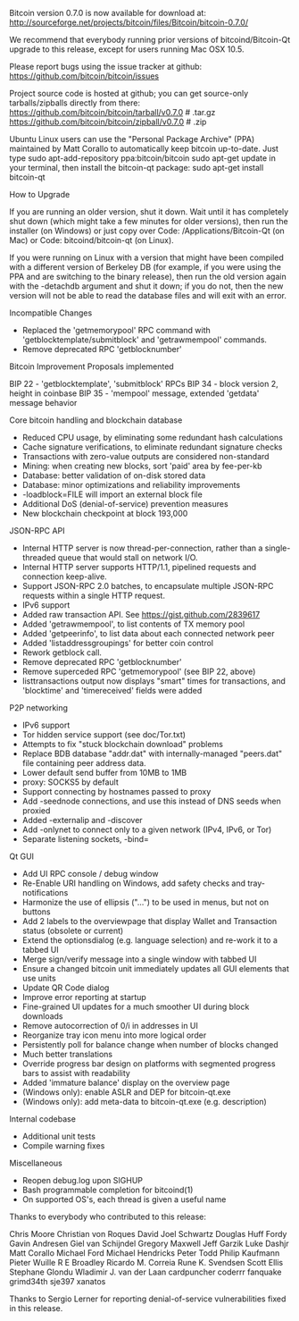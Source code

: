 Bitcoin version 0.7.0 is now available for download at:
http://sourceforge.net/projects/bitcoin/files/Bitcoin/bitcoin-0.7.0/

We recommend that everybody running prior versions of bitcoind/Bitcoin-Qt
upgrade to this release, except for users running Mac OSX 10.5.

Please report bugs using the issue tracker at github:
https://github.com/bitcoin/bitcoin/issues

Project source code is hosted at github; you can get
source-only tarballs/zipballs directly from there:
https://github.com/bitcoin/bitcoin/tarball/v0.7.0 # .tar.gz
https://github.com/bitcoin/bitcoin/zipball/v0.7.0 # .zip

Ubuntu Linux users can use the "Personal Package Archive" (PPA)
maintained by Matt Corallo to automatically keep
bitcoin up-to-date. Just type
sudo apt-add-repository ppa:bitcoin/bitcoin
sudo apt-get update
in your terminal, then install the bitcoin-qt package:
sudo apt-get install bitcoin-qt

How to Upgrade

If you are running an older version, shut it down. Wait
until it has completely shut down (which might take a few minutes for older
versions), then run the installer (on Windows) or just copy over
Code:
/Applications/Bitcoin-Qt
(on Mac) or
Code:
bitcoind/bitcoin-qt
(on Linux).

If you were running on Linux with a version that might have been compiled
with a different version of Berkeley DB (for example, if you were using the
PPA and are switching to the binary release), then run the old version again
with the -detachdb argument and shut it down; if you do not, then the new
version will not be able to read the database files and will exit with an error.

Incompatible Changes

- Replaced the 'getmemorypool' RPC command with 'getblocktemplate/submitblock'
  and 'getrawmempool' commands.
- Remove deprecated RPC 'getblocknumber'

Bitcoin Improvement Proposals implemented

BIP 22 - 'getblocktemplate', 'submitblock' RPCs
BIP 34 - block version 2, height in coinbase
BIP 35 - 'mempool' message, extended 'getdata' message behavior

Core bitcoin handling and blockchain database

- Reduced CPU usage, by eliminating some redundant hash calculations
- Cache signature verifications, to eliminate redundant signature checks
- Transactions with zero-value outputs are considered non-standard
- Mining: when creating new blocks, sort 'paid' area by fee-per-kb
- Database: better validation of on-disk stored data
- Database: minor optimizations and reliability improvements
- -loadblock=FILE will import an external block file
- Additional DoS (denial-of-service) prevention measures
- New blockchain checkpoint at block 193,000

JSON-RPC API

- Internal HTTP server is now thread-per-connection, rather than
  a single-threaded queue that would stall on network I/O.
- Internal HTTP server supports HTTP/1.1, pipelined requests and
  connection keep-alive.
- Support JSON-RPC 2.0 batches, to encapsulate multiple JSON-RPC requests
  within a single HTTP request.
- IPv6 support
- Added raw transaction API. See https://gist.github.com/2839617
- Added 'getrawmempool', to list contents of TX memory pool
- Added 'getpeerinfo', to list data about each connected network peer
- Added 'listaddressgroupings' for better coin control
- Rework getblock call.
- Remove deprecated RPC 'getblocknumber'
- Remove superceded RPC 'getmemorypool' (see BIP 22, above)
- listtransactions output now displays "smart" times for transactions,
  and 'blocktime' and 'timereceived' fields were added

P2P networking

- IPv6 support
- Tor hidden service support (see doc/Tor.txt)
- Attempts to fix "stuck blockchain download" problems
- Replace BDB database "addr.dat" with internally-managed "peers.dat"
  file containing peer address data.
- Lower default send buffer from 10MB to 1MB
- proxy: SOCKS5 by default
- Support connecting by hostnames passed to proxy
- Add -seednode connections, and use this instead of DNS seeds when proxied
- Added -externalip and -discover
- Add -onlynet to connect only to a given network (IPv4, IPv6, or Tor)
- Separate listening sockets, -bind=<addr>

Qt GUI

- Add UI RPC console / debug window
- Re-Enable URI handling on Windows, add safety checks and tray-notifications
- Harmonize the use of ellipsis ("...") to be used in menus, but not on buttons
- Add 2 labels to the overviewpage that display Wallet and Transaction status (obsolete or current)
- Extend the optionsdialog (e.g. language selection) and re-work it to a tabbed UI
- Merge sign/verify message into a single window with tabbed UI
- Ensure a changed bitcoin unit immediately updates all GUI elements that use units
- Update QR Code dialog
- Improve error reporting at startup
- Fine-grained UI updates for a much smoother UI during block downloads
- Remove autocorrection of 0/i in addresses in UI
- Reorganize tray icon menu into more logical order
- Persistently poll for balance change when number of blocks changed
- Much better translations
- Override progress bar design on platforms with segmented progress bars to assist with readability
- Added 'immature balance' display on the overview page
- (Windows only): enable ASLR and DEP for bitcoin-qt.exe
- (Windows only): add meta-data to bitcoin-qt.exe (e.g. description)

Internal codebase

- Additional unit tests
- Compile warning fixes

Miscellaneous

- Reopen debug.log upon SIGHUP
- Bash programmable completion for bitcoind(1)
- On supported OS's, each thread is given a useful name

Thanks to everybody who contributed to this release:

Chris Moore
Christian von Roques
David Joel Schwartz
Douglas Huff
Fordy
Gavin Andresen
Giel van Schijndel
Gregory Maxwell
Jeff Garzik
Luke Dashjr
Matt Corallo
Michael Ford
Michael Hendricks
Peter Todd
Philip Kaufmann
Pieter Wuille
R E Broadley
Ricardo M. Correia
Rune K. Svendsen
Scott Ellis
Stephane Glondu
Wladimir J. van der Laan
cardpuncher
coderrr
fanquake
grimd34th
sje397
xanatos

Thanks to Sergio Lerner for reporting denial-of-service vulnerabilities fixed in this release.
